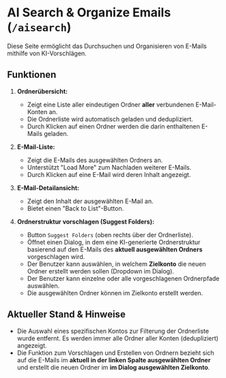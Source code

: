 # AI Search & Organize Emails (`/aisearch`)

Diese Seite ermöglicht das Durchsuchen und Organisieren von E-Mails mithilfe von KI-Vorschlägen.

## Funktionen

1.  **Ordnerübersicht:**
    *   Zeigt eine Liste aller eindeutigen Ordner **aller** verbundenen E-Mail-Konten an.
    *   Die Ordnerliste wird automatisch geladen und dedupliziert.
    *   Durch Klicken auf einen Ordner werden die darin enthaltenen E-Mails geladen.

2.  **E-Mail-Liste:**
    *   Zeigt die E-Mails des ausgewählten Ordners an.
    *   Unterstützt "Load More" zum Nachladen weiterer E-Mails.
    *   Durch Klicken auf eine E-Mail wird deren Inhalt angezeigt.

3.  **E-Mail-Detailansicht:**
    *   Zeigt den Inhalt der ausgewählten E-Mail an.
    *   Bietet einen "Back to List"-Button.

4.  **Ordnerstruktur vorschlagen (Suggest Folders):**
    *   Button `Suggest Folders` (oben rechts über der Ordnerliste).
    *   Öffnet einen Dialog, in dem eine KI-generierte Ordnerstruktur basierend auf den E-Mails des **aktuell ausgewählten Ordners** vorgeschlagen wird.
    *   Der Benutzer kann auswählen, in welchem **Zielkonto** die neuen Ordner erstellt werden sollen (Dropdown im Dialog).
    *   Der Benutzer kann einzelne oder alle vorgeschlagenen Ordnerpfade auswählen.
    *   Die ausgewählten Ordner können im Zielkonto erstellt werden.

## Aktueller Stand & Hinweise

*   Die Auswahl eines spezifischen Kontos zur Filterung der Ordnerliste wurde entfernt. Es werden immer alle Ordner aller Konten (dedupliziert) angezeigt.
*   Die Funktion zum Vorschlagen und Erstellen von Ordnern bezieht sich auf die E-Mails im **aktuell in der linken Spalte ausgewählten Ordner** und erstellt die neuen Ordner im **im Dialog ausgewählten Zielkonto**. 